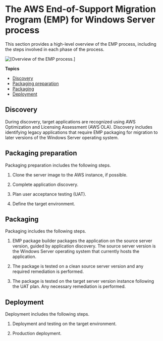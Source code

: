 # The AWS End\-of\-Support Migration Program \(EMP\) for Windows Server process<a name="emp-steps"></a>

This section provides a high\-level overview of the EMP process, including the steps involved in each phase of the process\.

![\[Overview of the EMP process.\]](http://docs.aws.amazon.com/emp/latest/userguide/images/emp-process-2.png)

**Topics**
+ [Discovery](#emp-steps-discovery)
+ [Packaging preparation](#emp-steps-packaging-prep)
+ [Packaging](#emp-steps-packaging)
+ [Deployment](#emp-steps-deployment)

## Discovery<a name="emp-steps-discovery"></a>

During discovery, target applications are recognized using AWS Optimization and Licensing Assessment \(AWS OLA\)\. Discovery includes identifying legacy applications that require EMP packaging for migration to later versions of the Windows Server operating system\.

## Packaging preparation<a name="emp-steps-packaging-prep"></a>

Packaging preparation includes the following steps\.

1. Clone the server image to the AWS instance, if possible\.

1. Complete application discovery\.

1. Plan user acceptance testing \(UAT\)\.

1. Define the target environment\.

## Packaging<a name="emp-steps-packaging"></a>

Packaging includes the following steps\.

1. EMP package builder packages the application on the source server version, guided by application discovery\. The source server version is the Windows Server operating system that currently hosts the application\.

1. The package is tested on a clean source server version and any required remediation is performed\.

1. The package is tested on the target server version instance following the UAT plan\. Any necessary remediation is performed\.

## Deployment<a name="emp-steps-deployment"></a>

Deployment includes the following steps\.

1. Deployment and testing on the target environment\.

1. Production deployment\.
